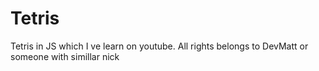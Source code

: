 # Tetris
Tetris in JS which I ve learn on youtube. All rights belongs to DevMatt or someone with simillar nick
